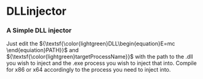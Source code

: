 # DLLinjector

### A Simple DLL injector

Just edit the ${\textsf{\color{lightgreen}DLL\begin{equation}E=mc \end{equiation}PATH}}$ and ${\textsf{\color{lightgreen}targetProcessName}}$ with the path to the .dll you wish to inject and the .exe process you wish to inject that into.
Compile for x86 or x64 accordingly to the process you need to inject into.
